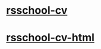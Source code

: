 # [rsschool-cv](https://vladbes168.github.io/rsschool-cv/cv)
# [rsschool-cv-html](https://vladbes168.github.io/rsschool-cv/)